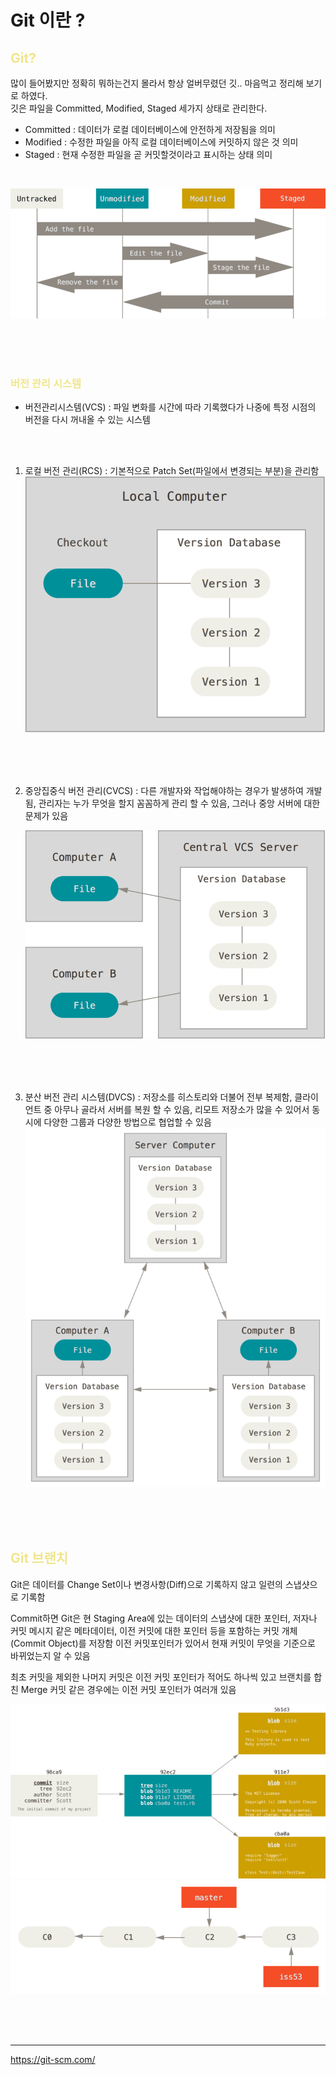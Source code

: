 # Git 이란 ?

## <span style="color:khaki">Git?</span> 
   
많이 들어봤지만 정확히 뭐하는건지 몰라서 항상 얼버무렸던 깃.. 마음먹고 정리해 보기로 하였다.
</br>
깃은 파일을 Committed, Modified, Staged 세가지 상태로 관리한다.
- Committed : 데이터가 로컬 데이터베이스에 안전하게 저장됨을 의미
- Modified : 수정한 파일을 아직 로컬 데이터베이스에 커밋하지 않은 것 의미
- Staged : 현재 수정한 파일을 곧 커밋할것이라고 표시하는 상태 의미

</br>

![Alt text](image-3.png)

</br>
</br>
</br>


### <span style="color:khaki">버전 관리 시스템
- 버전관리시스템(VCS) : 파일 변화를 시간에 따라 기록했다가 나중에 특정 시점의 버전을 다시 꺼내올 수 있는 시스템
</br>
</br>

1. 로컬 버전 관리(RCS)
: 기본적으로 Patch Set(파일에서 변경되는 부분)을 관리함
![Alt text](image.png)

</br>
</br>
</br>




2. 중앙집중식 버전 관리(CVCS)
: 다른 개발자와 작업해야하는 경우가 발생하여 개발됨, 관리자는 누가 무엇을 할지 꼼꼼하게 관리 할 수 있음, 그러나 중앙 서버에 대한 문제가 있음

    ![Alt text](image-1.png)

</br>
</br>
</br>




3. 분산 버전 관리 시스템(DVCS)
: 저장소를 히스토리와 더불어 전부 복제함, 클라이언트 중 아무나 골라서 서버를 복원 할 수 있음, 리모트 저장소가 많을 수 있어서 동시에 다양한 그룹과 다양한 방법으로 협업할 수 있음
![Alt text](image-2.png)


</br>
</br>
</br>

## <span style="color:khaki">Git 브랜치</span> 

Git은 데이터를 Change Set이나 변경사항(Diff)으로 기록하지 않고 일련의 스냅샷으로 기록함

Commit하면 Git은 현 Staging Area에 있는 데이터의 스냅샷에 대한 포인터, 저자나 커밋 메시지 같은 메타데이터, 이전 커밋에 대한 포인터 등을 포함하는 커밋 개체(Commit Object)를 저장함
이전 커밋포인터가 있어서 현재 커밋이 무엇을 기준으로 바뀌었는지 알 수 있음

최초 커밋을 제외한 나머지 커밋은 이전 커밋 포인터가 적어도 하나씩 있고 브랜치를 합친 Merge 커밋 같은 경우에는 이전 커밋 포인터가 여러개 있음

![Alt text](image-4.png)
![Alt text](image-5.png)


</br>
</br>
</br>


---
https://git-scm.com/

